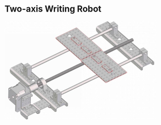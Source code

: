 # Two-axis Writing Robot
![](https://github.com/unswimmingduck/IA_WritingRobot/blob/main/Two-axis/display/model.png)
